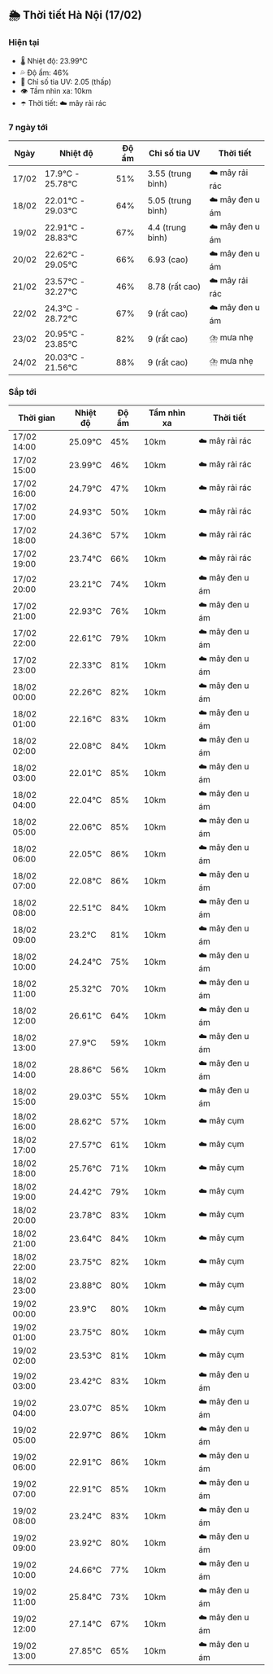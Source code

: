 ## 🌦️ Thời tiết Hà Nội (17/02)

### Hiện tại

- 🌡️ Nhiệt độ: 23.99℃
- 💦 Độ ẩm: 46%
- 🌟 Chỉ số tia UV: 2.05 (thấp)
- 👁️ Tầm nhìn xa: 10km
- ☂️ Thời tiết: ☁️ mây rải rác

### 7 ngày tới

| Ngày | Nhiệt độ | Độ ẩm | Chỉ số tia UV | Thời tiết |
| --- | --- | --- | --- | --- |
| 17/02 | 17.9℃ - 25.78℃ | 51% | 3.55 (trung bình) | ☁️ mây rải rác |
| 18/02 | 22.01℃ - 29.03℃ | 64% | 5.05 (trung bình) | ☁️ mây đen u ám |
| 19/02 | 22.91℃ - 28.83℃ | 67% | 4.4 (trung bình) | ☁️ mây đen u ám |
| 20/02 | 22.62℃ - 29.05℃ | 66% | 6.93 (cao) | ☁️ mây đen u ám |
| 21/02 | 23.57℃ - 32.27℃ | 46% | 8.78 (rất cao) | ☁️ mây rải rác |
| 22/02 | 24.3℃ - 28.72℃ | 67% | 9 (rất cao) | ☁️ mây đen u ám |
| 23/02 | 20.95℃ - 23.85℃ | 82% | 9 (rất cao) | ⛈️ mưa nhẹ |
| 24/02 | 20.03℃ - 21.56℃ | 88% | 9 (rất cao) | ⛈️ mưa nhẹ |

### Sắp tới

| Thời gian | Nhiệt độ | Độ ẩm | Tầm nhìn xa | Thời tiết |
| --- | --- | --- | --- | --- |
| 17/02 14:00 | 25.09℃ | 45% | 10km | ☁️ mây rải rác |
| 17/02 15:00 | 23.99℃ | 46% | 10km | ☁️ mây rải rác |
| 17/02 16:00 | 24.79℃ | 47% | 10km | ☁️ mây rải rác |
| 17/02 17:00 | 24.93℃ | 50% | 10km | ☁️ mây rải rác |
| 17/02 18:00 | 24.36℃ | 57% | 10km | ☁️ mây rải rác |
| 17/02 19:00 | 23.74℃ | 66% | 10km | ☁️ mây rải rác |
| 17/02 20:00 | 23.21℃ | 74% | 10km | ☁️ mây đen u ám |
| 17/02 21:00 | 22.93℃ | 76% | 10km | ☁️ mây đen u ám |
| 17/02 22:00 | 22.61℃ | 79% | 10km | ☁️ mây đen u ám |
| 17/02 23:00 | 22.33℃ | 81% | 10km | ☁️ mây đen u ám |
| 18/02 00:00 | 22.26℃ | 82% | 10km | ☁️ mây đen u ám |
| 18/02 01:00 | 22.16℃ | 83% | 10km | ☁️ mây đen u ám |
| 18/02 02:00 | 22.08℃ | 84% | 10km | ☁️ mây đen u ám |
| 18/02 03:00 | 22.01℃ | 85% | 10km | ☁️ mây đen u ám |
| 18/02 04:00 | 22.04℃ | 85% | 10km | ☁️ mây đen u ám |
| 18/02 05:00 | 22.06℃ | 85% | 10km | ☁️ mây đen u ám |
| 18/02 06:00 | 22.05℃ | 86% | 10km | ☁️ mây đen u ám |
| 18/02 07:00 | 22.08℃ | 86% | 10km | ☁️ mây đen u ám |
| 18/02 08:00 | 22.51℃ | 84% | 10km | ☁️ mây đen u ám |
| 18/02 09:00 | 23.2℃ | 81% | 10km | ☁️ mây đen u ám |
| 18/02 10:00 | 24.24℃ | 75% | 10km | ☁️ mây đen u ám |
| 18/02 11:00 | 25.32℃ | 70% | 10km | ☁️ mây đen u ám |
| 18/02 12:00 | 26.61℃ | 64% | 10km | ☁️ mây đen u ám |
| 18/02 13:00 | 27.9℃ | 59% | 10km | ☁️ mây đen u ám |
| 18/02 14:00 | 28.86℃ | 56% | 10km | ☁️ mây đen u ám |
| 18/02 15:00 | 29.03℃ | 55% | 10km | ☁️ mây đen u ám |
| 18/02 16:00 | 28.62℃ | 57% | 10km | ☁️ mây cụm |
| 18/02 17:00 | 27.57℃ | 61% | 10km | ☁️ mây cụm |
| 18/02 18:00 | 25.76℃ | 71% | 10km | ☁️ mây cụm |
| 18/02 19:00 | 24.42℃ | 79% | 10km | ☁️ mây cụm |
| 18/02 20:00 | 23.78℃ | 83% | 10km | ☁️ mây cụm |
| 18/02 21:00 | 23.64℃ | 84% | 10km | ☁️ mây cụm |
| 18/02 22:00 | 23.75℃ | 82% | 10km | ☁️ mây cụm |
| 18/02 23:00 | 23.88℃ | 80% | 10km | ☁️ mây cụm |
| 19/02 00:00 | 23.9℃ | 80% | 10km | ☁️ mây cụm |
| 19/02 01:00 | 23.75℃ | 80% | 10km | ☁️ mây cụm |
| 19/02 02:00 | 23.53℃ | 81% | 10km | ☁️ mây cụm |
| 19/02 03:00 | 23.42℃ | 83% | 10km | ☁️ mây đen u ám |
| 19/02 04:00 | 23.07℃ | 85% | 10km | ☁️ mây đen u ám |
| 19/02 05:00 | 22.97℃ | 86% | 10km | ☁️ mây đen u ám |
| 19/02 06:00 | 22.91℃ | 86% | 10km | ☁️ mây đen u ám |
| 19/02 07:00 | 22.91℃ | 85% | 10km | ☁️ mây đen u ám |
| 19/02 08:00 | 23.24℃ | 83% | 10km | ☁️ mây đen u ám |
| 19/02 09:00 | 23.92℃ | 80% | 10km | ☁️ mây đen u ám |
| 19/02 10:00 | 24.66℃ | 77% | 10km | ☁️ mây đen u ám |
| 19/02 11:00 | 25.84℃ | 73% | 10km | ☁️ mây đen u ám |
| 19/02 12:00 | 27.14℃ | 67% | 10km | ☁️ mây đen u ám |
| 19/02 13:00 | 27.85℃ | 65% | 10km | ☁️ mây đen u ám |
